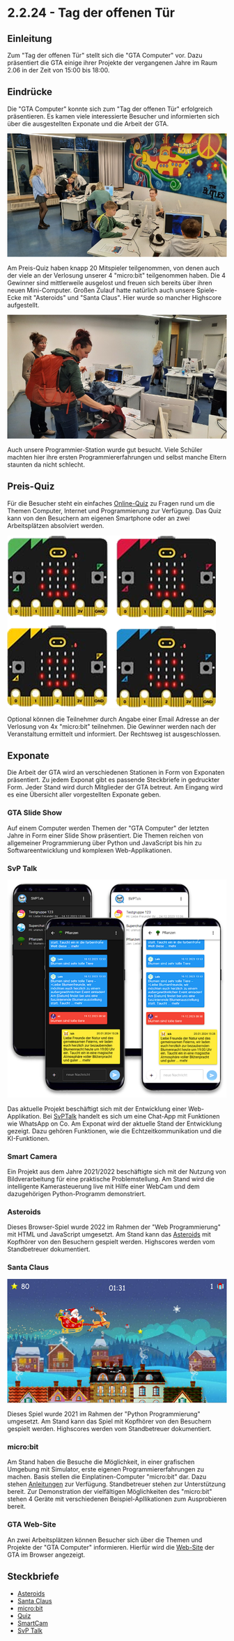 # 2.2.24 - Tag der offenen Tür

## Einleitung
Zum "Tag der offenen Tür" stellt sich die "GTA Computer" vor. Dazu präsentiert die GTA einige ihrer Projekte der vergangenen Jahre im Raum 2.06 in der Zeit von 15:00 bis 18:00.

## Eindrücke
Die "GTA Computer" konnte sich zum "Tag der offenen Tür" erfolgreich präsentieren. Es kamen viele interessierte Besucher und informierten sich über die ausgestellten Exponate und die Arbeit der GTA.

![Tag der offenen Tür](20240202_171222.jpg)

Am Preis-Quiz haben knapp 20 Mitspieler teilgenommen, von denen auch der viele an der Verlosung unserer 4 "micro:bit" teilgenommen haben. Die 4 Gewinner sind mittlerweile ausgelost und freuen sich bereits über ihren neuen Mini-Computer.
Großen Zulauf hatte natürlich auch unsere Spiele-Ecke mit "Asteroids" und "Santa Claus". Hier wurde so mancher Highscore aufgestellt.

![Tag der offenen Tür](20240202_165859.jpg)

Auch unsere Programmier-Station wurde gut besucht. Viele Schüler machten hier ihre ersten Programmiererfahrungen und selbst manche Eltern staunten da nicht schlecht.

## Preis-Quiz
Für die Besucher steht ein einfaches [Online-Quiz](https://forms.office.com/r/QvAaquLWnt) zu Fragen rund um die Themen Computer, Internet und Programmierung zur Verfügung. Das Quiz kann von den Besuchern am eigenen Smartphone oder an zwei Arbeitsplätzen absolviert werden.

![microbits](microbits.png)

Optional können die Teilnehmer durch Angabe einer Email Adresse an der Verlosung von 4x "micro:bit" teilnehmen. Die Gewinner werden nach der Veranstaltung ermittelt und informiert. Der Rechtsweg ist ausgeschlossen.

## Exponate

Die Arbeit der GTA wird an verschiedenen Stationen in Form von Exponaten präsentiert. Zu jedem Exponat gibt es passende Steckbriefe in gedruckter Form. Jeder Stand wird durch Mitglieder der GTA betreut. Am Eingang wird es eine Übersicht aller vorgestellten Exponate geben.

### GTA Slide Show
Auf einem Computer werden Themen der "GTA Computer" der letzten Jahre in Form einer Slide Show präsentiert. Die Themen reichen von allgemeiner Programmierung über Python und JavaScript bis hin zu Softwareentwicklung und komplexen Web-Applikationen.

### SvP Talk

![svptalk](svptalk.png)

Das aktuelle Projekt beschäftigt sich mit der Entwicklung einer Web-Applikation. Bei [SvPTalk](https://svptalk.web.app) handelt es sich um eine Chat-App mit Funktionen wie WhatsApp on Co. Am Exponat wird der aktuelle Stand der Entwicklung gezeigt. Dazu gehören Funktionen, wie die Echtzeitkommunikation und die KI-Funktionen.

### Smart Camera
Ein Projekt aus dem Jahre 2021/2022 beschäftigte sich mit der Nutzung von Bildverarbeitung für eine praktische Problemstellung. Am Stand wird die intelligente Kamerasteuerung live mit Hilfe einer WebCam und dem dazugehörigen Python-Programm demonstriert.

### Asteroids
Dieses Browser-Spiel wurde 2022 im Rahmen der "Web Programmierung" mit HTML und JavaScript umgesetzt. Am Stand kann das [Asteroids](../asteroids) mit Kopfhörer von den Besuchern gespielt werden. Highscores werden vom Standbetreuer dokumentiert.

### Santa Claus

![Santa Claus](santaclaus.png)

Dieses Spiel wurde 2021 im Rahmen der "Python Programmierung" umgesetzt. Am Stand kann das Spiel mit Kopfhörer von den Besuchern gespielt werden. Highscores werden vom Standbetreuer dokumentiert.

### micro:bit
Am Stand haben die Besuche die Möglichkeit, in einer grafischen Umgebung mit Simulator, erste eigenen Programmiererfahrungen zu machen. Basis stellen die Einplatinen-Computer "micro:bit" dar. Dazu stehen [Anleitungen](https://janobi7.github.io/makecode-tutorials/) zur Verfügung. Standbetreuer stehen zur Unterstützung bereit. Zur Demonstration der vielfältigen Möglichkeiten des "micro:bit" stehen 4 Geräte mit verschiedenen Beispiel-Apllikationen zum Ausprobieren bereit.

### GTA Web-Site
An zwei Arbeitsplätzen können Besucher sich über die Themen und Projekte der "GTA Computer" informieren. Hierfür wird die [Web-Site](/gta-computer) der GTA im Browser angezeigt.

## Steckbriefe

- [Asteroids](Asteroids.pdf)
- [Santa Claus](SantaClaus.pdf)
- [micro:bit](microbit.pdf)
- [Quiz](Quiz.pdf)
- [SmartCam](SmartCam.pdf)
- [SvP Talk](SvPTalk.pdf)
